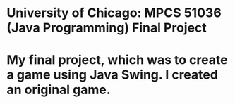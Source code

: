 <h1> University of Chicago: MPCS 51036 (Java Programming) Final Project <h1>

My final project, which was to create a game using Java Swing. I created an original game.


